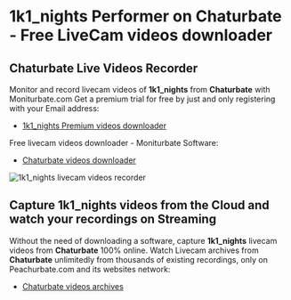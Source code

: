 # 1k1_nights Performer on Chaturbate - Free LiveCam videos downloader

## Chaturbate Live Videos Recorder

Monitor and record livecam videos of **1k1_nights** from **Chaturbate** with Moniturbate.com
Get a premium trial for free by just and only registering with your Email address:
* [1k1_nights Premium videos downloader](https://moniturbate.com/request-demo-licence-key.html)

Free livecam videos downloader - Moniturbate Software:
* [Chaturbate videos downloader](https://moniturbate.com/moniturbate-download-software.html)

![1k1_nights livecam videos recorder](https://peachurnet.com/templates/moniturbate-software.png)


## Capture 1k1_nights videos from the Cloud and watch your recordings on Streaming

Without the need of downloading a software, capture **1k1_nights** livecam videos from **Chaturbate** 100% online.
Watch Livecam archives from **Chaturbate** unlimitedly from thousands of existing recordings, only on Peachurbate.com and its websites network:
* [Chaturbate videos archives](https://peachurnet.com/)
